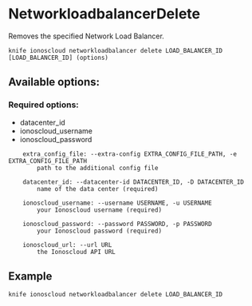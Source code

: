 # NetworkloadbalancerDelete

Removes the specified Network Load Balancer.

```text
knife ionoscloud networkloadbalancer delete LOAD_BALANCER_ID [LOAD_BALANCER_ID] (options)
```

## Available options:

### Required options:

* datacenter\_id
* ionoscloud\_username
* ionoscloud\_password

```text
    extra_config_file: --extra-config EXTRA_CONFIG_FILE_PATH, -e EXTRA_CONFIG_FILE_PATH
        path to the additional config file

    datacenter_id: --datacenter-id DATACENTER_ID, -D DATACENTER_ID
        name of the data center (required)

    ionoscloud_username: --username USERNAME, -u USERNAME
        your Ionoscloud username (required)

    ionoscloud_password: --password PASSWORD, -p PASSWORD
        your Ionoscloud password (required)

    ionoscloud_url: --url URL
        the Ionoscloud API URL

```
## Example

```text
knife ionoscloud networkloadbalancer delete LOAD_BALANCER_ID 
```
